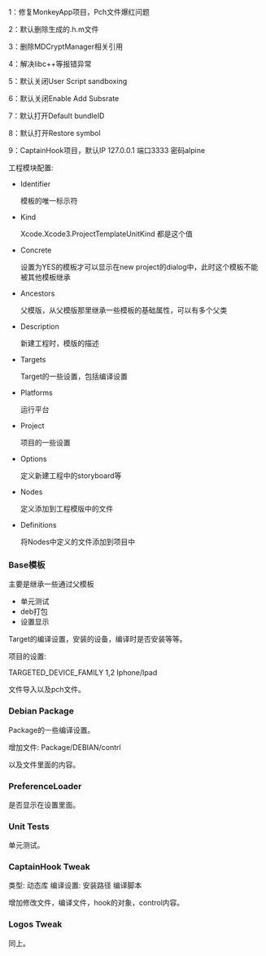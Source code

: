 1：修复MonkeyApp项目，Pch文件爆红问题

2：默认删除生成的.h.m文件

3：删除MDCryptManager相关引用

4：解决libc++等报错异常

5：默认关闭User Script sandboxing

6：默认关闭Enable Add Subsrate

7：默认打开Default bundleID

8：默认打开Restore symbol

9：CaptainHook项目，默认IP 127.0.0.1 端口3333 密码alpine




工程模块配置:

* Identifier 
	
	模板的唯一标示符
* Kind 

	Xcode.Xcode3.ProjectTemplateUnitKind 都是这个值
* Concrete

	设置为YES的模板才可以显示在new project的dialog中，此时这个模板不能被其他模板继承
* Ancestors

	父模版，从父模版那里继承一些模板的基础属性，可以有多个父类
* Description

	新建工程时，模版的描述
* Targets

	Target的一些设置，包括编译设置
* Platforms

	运行平台
* Project

	项目的一些设置
* Options

	定义新建工程中的storyboard等
* Nodes

	定义添加到工程模版中的文件
* Definitions

	将Nodes中定义的文件添加到项目中
	
### Base模板
主要是继承一些通过父模板

* 单元测试
* deb打包
* 设置显示

Target的编译设置，安装的设备，编译时是否安装等等。

项目的设置:

TARGETED_DEVICE_FAMILY 1,2  Iphone/Ipad

文件导入以及pch文件。

### Debian Package
Package的一些编译设置。

增加文件:
Package/DEBIAN/contrl

以及文件里面的内容。

### PreferenceLoader
是否显示在设置里面。

### Unit Tests
单元测试。

### CaptainHook Tweak
类型:
动态库
编译设置:
安装路径
编译脚本

增加修改文件，编译文件，hook的对象，control内容。

### Logos Tweak
同上。
